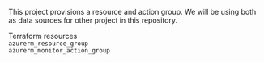 This project provisions a resource and action group. We will be using both as data sources for other project in this repository.

Terraform resources\
```azurerm_resource_group```\
```azurerm_monitor_action_group```
